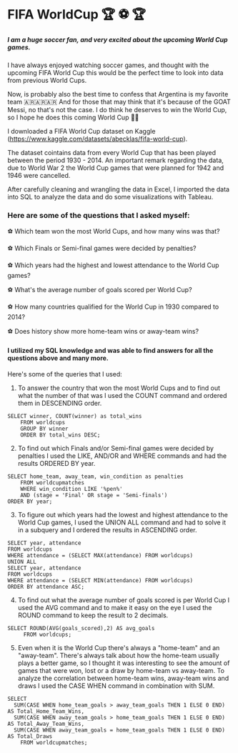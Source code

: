 # FIFA WorldCup 🏆 ⚽️ 🏆

##### I am a huge soccer fan, and very excited about the upcoming World Cup games. 
I have always enjoyed watching soccer games, and thought with the upcoming FIFA World Cup this would be the perfect time to look into data from previous World Cups. 

Now, is probably also the best time to confess that Argentina is my favorite team 🇦🇷🇦🇷🇦🇷 
And for those that may think that it's because of the GOAT Messi, no that's not the case. 
I do think he deserves to win the World Cup, so I hope he does this coming World Cup 🤞🤞


I downloaded a FIFA World Cup dataset on Kaggle (https://www.kaggle.com/datasets/abecklas/fifa-world-cup).

The dataset cointains data from every World Cup that has been played between the period 1930 - 2014. 
An important remark regarding the data, due to World War 2 the World Cup games that were planned for 1942 and 1946 were cancelled. 

After carefully cleaning and wrangling the data in Excel, I imported the data into SQL to analyze the data and do some visualizations with Tableau. 


### Here are some of the questions that I asked myself:

⚽️ Which team won the most World Cups, and how many wins was that?

⚽️ Which Finals or Semi-final games were decided by penalties?

⚽️ Which years had the highest and lowest attendance to the World Cup games?

⚽️ What's the average number of goals scored per World Cup?

⚽️ How many countries qualified for the World Cup in 1930 compared to 2014?

⚽️ Does history show more home-team wins or away-team wins?


#### I utilized my SQL knowledge and was able to find answers for all the questions above and many more. 
Here's some of the queries that I used:

1. To answer the country that won the most World Cups and to find out what the number of that was I used the COUNT command and ordered them in DESCENDING order.
```
SELECT winner, COUNT(winner) as total_wins
	FROM worldcups
	GROUP BY winner
	ORDER BY total_wins DESC;
```
2. To find out which Finals and/or Semi-final games were decided by penalties I used the LIKE, AND/OR and WHERE commands and had the results ORDERED BY year.
```
SELECT home_team, away_team, win_condition as penalties
	FROM worldcupmatches
	WHERE win_condition LIKE '%pen%' 
	AND (stage = 'Final' OR stage = 'Semi-finals')
ORDER BY year;
```
3. To figure out which years had the lowest and highest attendance to the World Cup games, I used the UNION ALL command and had to solve it in a subquery and I ordered the results in ASCENDING order.
```
SELECT year, attendance
FROM worldcups
WHERE attendance = (SELECT MAX(attendance) FROM worldcups)
UNION ALL
SELECT year, attendance
FROM worldcups
WHERE attendance = (SELECT MIN(attendance) FROM worldcups)
ORDER BY attendance ASC;
```
4. To find out what the average number of goals scored is per World Cup I used the AVG command and to make it easy on the eye I used the ROUND command to keep the result to 2 decimals.
```
SELECT ROUND(AVG(goals_scored),2) AS avg_goals
	 FROM worldcups;
```
5. Even when it is the World Cup there's always a "home-team" and an "away-team". There's always talk about how the home-team usually plays a better game, so I thought it was interesting to see the amount of games that were won, lost or a draw by home-team vs away-team. To analyze the correlation between home-team wins, away-team wins and draws I used the CASE WHEN command in combination with SUM. 
```
SELECT 
  SUM(CASE WHEN home_team_goals > away_team_goals THEN 1 ELSE 0 END) AS Total_Home_Team_Wins,
  SUM(CASE WHEN away_team_goals > home_team_goals THEN 1 ELSE 0 END) AS Total_Away_Team_Wins,
  SUM(CASE WHEN away_team_goals = home_team_goals THEN 1 ELSE 0 END) AS Total_Draws
    FROM worldcupmatches;
```


